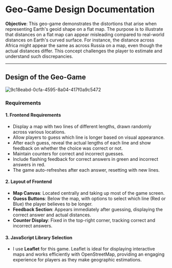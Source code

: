 # Geo-Game Design Documentation

**Objective**: This geo-game demonstrates the distortions that arise when representing Earth's geoid shape on a flat map. The purpose is to illustrate that distances on a flat map can appear misleading compared to real-world distances on Earth's curved surface. For instance, the distance across Africa might appear the same as across Russia on a map, even though the actual distances differ. This concept challenges the player to estimate and understand such discrepancies.

---

## Design of the Geo-Game

![9c18eabd-0cfa-4595-8a04-417f0a9c5472](https://github.com/user-attachments/assets/c0825a42-acf2-4dc5-bb4e-f980ffd2c454)


### Requirements

#### 1. Frontend Requirements
- Display a map with two lines of different lengths, drawn randomly across various locations.
- Allow players to guess which line is longer based on visual appearance.
- After each guess, reveal the actual lengths of each line and show feedback on whether the choice was correct or not.
- Maintain counters for correct and incorrect guesses.
- Include flashing feedback for correct answers in green and incorrect answers in red.
- The game auto-refreshes after each answer, resetting with new lines.

#### 2. Layout of Frontend
- **Map Canvas**: Located centrally and taking up most of the game screen.
- **Guess Buttons**: Below the map, with options to select which line (Red or Blue) the player believes to be longer.
- **Feedback Section**: Appears immediately after guessing, displaying the correct answer and actual distances.
- **Counter Display**: Fixed in the top-right corner, tracking correct and incorrect answers.

#### 3. JavaScript Library Selection
- I use **Leaflet** for this game. Leaflet is ideal for displaying interactive maps and works efficiently with OpenStreetMap, providing an engaging experience for players as they make geographic estimations.

 
